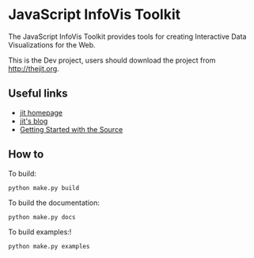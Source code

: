 JavaScript InfoVis Toolkit
==========================

The JavaScript InfoVis Toolkit provides tools for creating Interactive Data 
Visualizations for the Web.

This is the Dev project, users should download the project from http://thejit.org.

Useful links
------
  - [jit homepage](http://thejit.org)
  - [jit's blog](http://blog.thejit.org)
  - [Getting Started with the Source](https://github.com/philogb/jit/wiki/Getting-Started)
  
  
How to
------

To build:

    python make.py build


To build the documentation:

    python make.py docs


To build examples:!

    python make.py examples
